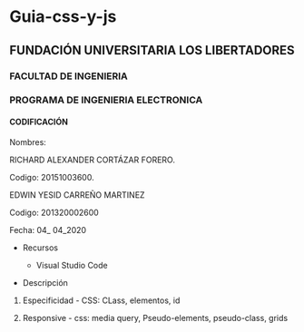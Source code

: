 # Guia-css-y-js

## FUNDACIÓN UNIVERSITARIA LOS LIBERTADORES

### FACULTAD DE INGENIERIA

### PROGRAMA DE INGENIERIA ELECTRONICA

#### CODIFICACIÓN

Nombres:

RICHARD ALEXANDER CORTÁZAR FORERO.

Codigo: 20151003600.

EDWIN YESID CARREÑO MARTINEZ

Codigo: 201320002600

Fecha: 04_ 04_2020

- Recursos

  - Visual Studio Code

- Descripción

1. Especificidad - CSS: CLass, elementos, id

2. Responsive - css: media query, Pseudo-elements, pseudo-class, grids
